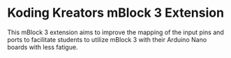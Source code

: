 # Koding Kreators mBlock 3 Extension
This mBlock 3 extension aims to improve the mapping of the input pins and ports to facilitate students to utilize mBlock 3 with their Arduino Nano boards with less fatigue.